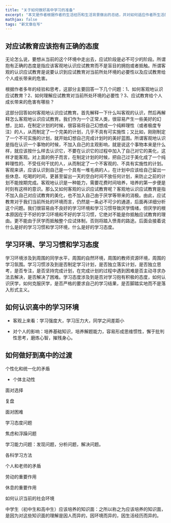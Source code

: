 ```yaml
---
title: "关于如何做好高中学习的准备"
excerpt: "本文是作者根据作者的生活经历和生活背景做出的总结，并对如何适应作者所生活的高中学习环境给出建议。"
mathjax: false
tags: "新文章在写"
---
```


## 对应试教育应该抱有正确的态度

无论怎么说，要想从当前的这个环境中走出去，应试阶段是必不可少的阶段。所谓抱有正确的态度是指应该客观地认识应试教育而不是盲目的拥抱或者抵触。所谓客观的认识应试教育是说要认识到应试教育对当前所处环境的必要性以及应试教育给个人成长带来的危害。

根据作者多年的经验和思考，这部分主要回答一下几个问题：1、如何客观地认识应试教育？2、如何理解应试教育对当前所处环境的必要性？3、应试教育给个人成长带来的危害有哪些？

这部分回答如何客观地认识应试教育。首先解释一下什么叫客观的认识，然后再解释怎么客观地认识应试教育。我们作为一个正常人类，很容易产生一些美好的幻想，比如，在制定计划的时候，很容易将自己幻想成一个纯粹理性（或者极度专注）的人，从而制定了一个完美的计划，几乎不具有可实施性；又比如，刚刚制定了一个不可实施的计划，就开始幻想自己完成计划时的美好蓝图。所谓客观地认识是指在认识一个事物的时候，不加入自己的主观影响，就是说这个事物本来是什么样，就应该按什么样去认识它，不要在认识它的过程中加入了自己对它的美化，这样才能客观。对上面的例子而言，在制定计划的时候，把自己过于美化成了一个纯粹理性的、不受任何干扰的人，从而制定了一个不客观的、不具有实施性的计划。客观来讲，应该认识到自己是一个具有一堆毛病的人，在计划中应该给自己留出一些休息、吃喝的时间，更甚至留出一天的空白时间不放任何计划，来防止之前的计划不能按期完成。客观地认识是一种能力，需要花费时间培养，培养的第一步便是时刻有这样的意识。那么又如何客观的认识应试教育呢？客观地认识应试教育是指不加入自己对应试教育的美化，也不加入自己由于厌学等带来的消极。由此，应试教育对于我们当前所处的环境而言，仍然是一条必不可少的通道，后面再详细分析这个问题。我们很容易由不良好的学习环境和学习习惯导致厌学情绪，但厌学的根本原因在于不好的学习环境和不好的学习习惯，它绝对不能是你抵触应试教育的理由。更不能由于厌学而抵触整个应试体制，否则将踏入愤青的路途。后面会接着说什么是好的学习习惯和学习环境，什么是好的学习态度。



## 学习环境、学习习惯和学习态度

学习环境涉及到周围的同学水平，周围的自然环境，周围的教师资源环境，周围的学习氛围。学习习惯涉及到是否制定学习计划，是否独立落实计划，是否独立思考，是否专注，是否坚持完成计划，在完成计划的过程中遇到困难是否主动寻求办法去解决，是否解决了困难。学习态度涉及到是否对学习抱有积极的态度，如何认识厌学，如何克服厌学，是否严格的要求自己的学习结果，是否脚踏实地而不是落入形式主义。

## 如何认识高中的学习环境

- 客观上来看：学习强度大，学习压力大，同学之间差距小

- 对个人的影响：培养基础知识，培养解题能力，容易形成思维惯性，懈于批判性思考，磨炼心智，摧残身心。



## 如何做好到高中的过渡

个性化和统一化的矛盾

- 个体主动性

面对选择

复盘

面对困难

学习态度问题

焦虑和浮躁问题



学习能力问题：发现问题，分析问题，解决问题。

各科学习方法

个人和老师的矛盾

劳动的重要作用

休息的重要作用

如何认识当前的社会环境

中学生（初中生和高中生）应该培养的知识面：之所以称之为应该培养的知识面，是因为对这些知识面的理解是因人而异的，因环境而异的，因生活经历而异的。
